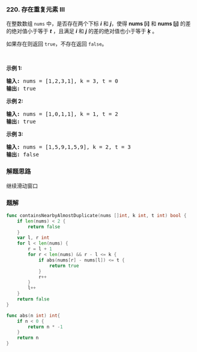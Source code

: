 ### 220. 存在重复元素 III
<div class="notranslate"><p>在整数数组 <code>nums</code> 中，是否存在两个下标 <strong><em>i</em></strong> 和 <strong><em>j</em></strong>，使得&nbsp;<strong>nums [i]</strong> 和&nbsp;<strong>nums [j]</strong>&nbsp;的差的绝对值小于等于 <em><strong>t</strong> </em>，且满足 <strong><em>i</em></strong> 和 <strong><em>j</em></strong> 的差的绝对值也小于等于 <em><strong>ķ</strong> </em>。</p>

<p>如果存在则返回 <code>true</code>，不存在返回 <code>false</code>。</p>

<p>&nbsp;</p>

<p><strong>示例&nbsp;1:</strong></p>

<pre><strong>输入:</strong> nums = [1,2,3,1], k<em> </em>= 3, t = 0
<strong>输出:</strong> true</pre>

<p><strong>示例 2:</strong></p>

<pre><strong>输入: </strong>nums = [1,0,1,1], k<em> </em>=<em> </em>1, t = 2
<strong>输出:</strong> true</pre>

<p><strong>示例 3:</strong></p>

<pre><strong>输入: </strong>nums = [1,5,9,1,5,9], k = 2, t = 3
<strong>输出:</strong> false</pre>
</div>

### 解题思路
继续滑动窗口


### 题解

```go
func containsNearbyAlmostDuplicate(nums []int, k int, t int) bool {
	if len(nums) < 2 {
		return false
	}
	var l, r int
	for l < len(nums) {
		r = l + 1
		for r < len(nums) && r - l <= k {
			if abs(nums[r] - nums[l]) <= t {
				return true
			}
			r++
		}
		l++
	}
	return false
}

func abs(n int) int{
	if n < 0 {
		return n * -1
	}
	return n
}

```